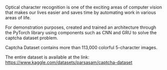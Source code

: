 Optical character recognition is one of the exciting areas of computer vision that makes our lives easier and saves time by automating work in various areas of life.

For demonstration purposes, created and trained an architecture through the PyTorch library using components such as CNN and GRU to solve the captcha dataset problem.

Captcha Dataset contains more than 113,000 colorful 5-character images.

The entire dataset is available at the link:
https://www.kaggle.com/datasets/parsasam/captcha-dataset
